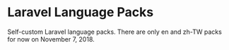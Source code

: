 # Laravel Language Packs
Self-custom Laravel language packs.
There are only en and zh-TW packs for now on November 7, 2018.
